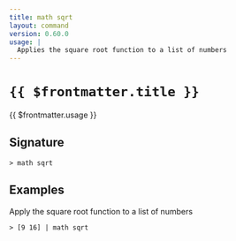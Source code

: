 ```yaml
---
title: math sqrt
layout: command
version: 0.60.0
usage: |
  Applies the square root function to a list of numbers
---
```


# `{{ $frontmatter.title }}`

<div style='white-space: pre-wrap;'>{{ $frontmatter.usage }}</div>

## Signature

`> math sqrt `

## Examples

Apply the square root function to a list of numbers

```shell
> [9 16] | math sqrt
```
